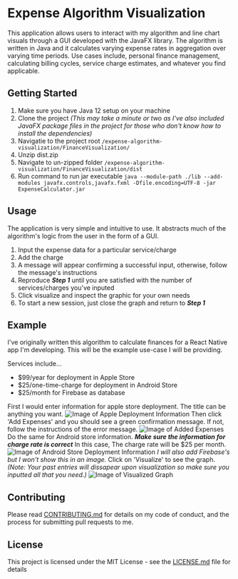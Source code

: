 # Expense Algorithm Visualization

This application allows users to interact with my algorithm and line chart visuals through a GUI developed with the JavaFX library. The algorithm is written in Java and it calculates varying expense rates in aggregation over varying time periods. Use cases include, personal finance management, calculating billing cycles, service charge estimates, and whatever you find applicable.

## Getting Started

1. Make sure you have Java 12 setup on your machine
2. Clone the project 
*(This may take a minute or two as I've also included JavaFX package files in the project for those who don't know how to install the dependencies)*
3. Navigatie to the project root
```/expense-algorithm-visualization/FinanceVisualization/```
4. Unzip dist.zip
5. Navigate to un-zipped folder
```/expense-algorithm-visualization/FinanceVisualization/dist```
6. Run command to run jar executable
```java --module-path ./lib --add-modules javafx.controls,javafx.fxml -Dfile.encoding=UTF-8 -jar ExpenseCalculator.jar```



## Usage

The application is very simple and intuitive to use. It abstracts much of the algorithm's logic from the user in the form of a GUI.

1. Input the expense data for a particular service/charge
2. Add the charge
3. A message will appear confirming a successful input, otherwise, follow the message's instructions
3. Reproduce ***Step 1*** until you are satisfied with the number of services/charges you've inputed
4. Click visualize and inspect the graphic for your own needs
5. To start a new session, just close the graph and return to ***Step 1***

## Example
I've originally written this algorithm to calculate finances for a React Native app I'm developing. This will be the example use-case I will be providing.

Services include...
* $99/year for deployment in Apple Store
* $25/one-time-charge for deployment in Android Store
* $25/month for Firebase as database


First I would enter information for apple store deployment. The title can be anything you want.
![Image of Apple Deployment Information](https://i.imgur.com/Rhz2HZL.png)
Then click 'Add Expenses' and you should see a green confirmation message. If not, follow the instructions of the error message.
![Image of Added Expenses](https://imgur.com/XYxuFOW.png)
Do the same for Android store information. ***Make sure the information for charge rate is correct*** In this case, The charge rate will be $25 per month. 
![Image of Android Store Deployment Information](https://imgur.com/cZGRU18.png)
*I will also add Firebase's but I won't show this in an image.*
Click on 'Visualize' to see the graph. *(Note: Your past entries will dissapear upon visualization so make sure you inputted all that you need.)*
![Image of Visualized Graph](https://i.imgur.com/0DvlD05.png)

## Contributing

Please read [CONTRIBUTING.md](https://github.com/lusterane/expense-algorithm-visualization) for details on my code of conduct, and the process for submitting pull requests to me.

## License

This project is licensed under the MIT License - see the [LICENSE.md](LICENSE.md) file for details
